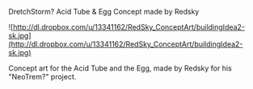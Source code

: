 DretchStorm? Acid Tube & Egg Concept made by Redsky

![http://dl.dropbox.com/u/13341162/RedSky_ConceptArt/buildingIdea2-sk.jpg](http://dl.dropbox.com/u/13341162/RedSky_ConceptArt/buildingIdea2-sk.jpg)

Concept art for the Acid Tube and the Egg, made by Redsky for his "NeoTrem?" project.